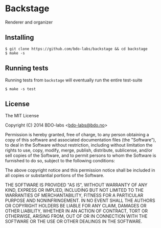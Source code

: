 
Backstage
===========

Renderer and organizer


Installing
----------

    $ git clone https://github.com/bdo-labs/backstage && cd backstage
    $ make -s


Running tests
-------------

Running tests from `backstage` will eventually run the entire test-suite

    $ make -s test


License
-------

The MIT License

Copyright (C) 2014 BDO-labs &lt;bdo-labs@bdo.no&gt;

Permission is hereby granted, free of charge, to any person obtaining
a copy of this software and associated documentation files (the "Software"),
to deal in the Software without restriction, including without limitation
the rights to use, copy, modify, merge, publish, distribute, sublicense,
and/or sell copies of the Software, and to permit persons to whom the
Software is furnished to do so, subject to the following conditions:

The above copyright notice and this permission notice shall be included
in all copies or substantial portions of the Software.

THE SOFTWARE IS PROVIDED "AS IS", WITHOUT WARRANTY OF ANY KIND,
EXPRESS OR IMPLIED, INCLUDING BUT NOT LIMITED TO THE WARRANTIES
OF MERCHANTABILITY, FITNESS FOR A PARTICULAR PURPOSE AND NONINFRINGEMENT.
IN NO EVENT SHALL THE AUTHORS OR COPYRIGHT HOLDERS BE LIABLE FOR ANY CLAIM,
DAMAGES OR OTHER LIABILITY, WHETHER IN AN ACTION OF CONTRACT,
TORT OR OTHERWISE, ARISING FROM, OUT OF OR IN CONNECTION WITH THE SOFTWARE
OR THE USE OR OTHER DEALINGS IN THE SOFTWARE.

